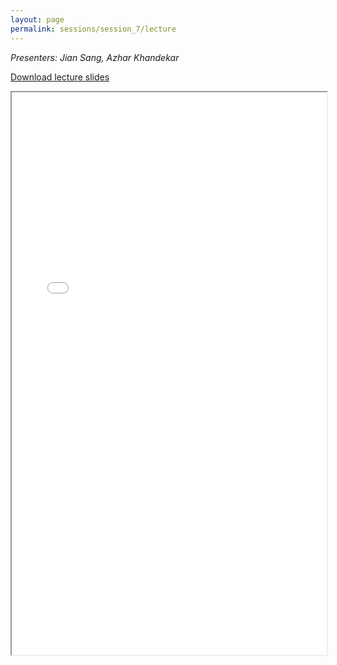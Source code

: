 ```yaml
---
layout: page
permalink: sessions/session_7/lecture
---
```


*Presenters: Jian Sang, Azhar Khandekar*

[Download lecture slides](https://github.com/NCI-ITEB/tumor_epidemiology_approaches_materials/raw/main/lecture_materials/lecture_7/Session7-SCNA.pptx.pdf)

<iframe src="lecture_assets/Session7-SCNA.pptx.pdf" width="100%" height="900rem" allowfullscreen="true" mozallowfullscreen="true" webkitallowfullscreen="true"></iframe>
